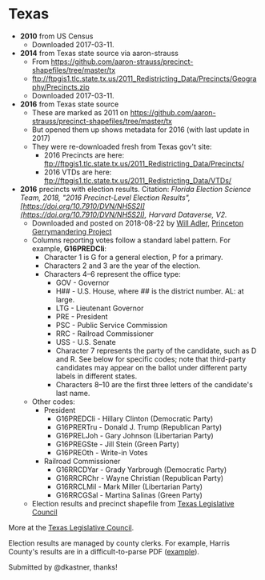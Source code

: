 # Texas

- **2010** from US Census
    - Downloaded 2017-03-11.
- **2014** from Texas state source via aaron-strauss
    - From https://github.com/aaron-strauss/precinct-shapefiles/tree/master/tx
    - ftp://ftpgis1.tlc.state.tx.us/2011_Redistricting_Data/Precincts/Geography/Precincts.zip
    - Downloaded 2017-03-11.
- **2016** from Texas state source
    - These are marked as 2011 on https://github.com/aaron-strauss/precinct-shapefiles/tree/master/tx
    - But opened them up shows metadata for 2016 (with last update in 2017)
    - They were re-downloaded fresh from Texas gov't site:
        - 2016 Precincts are here: ftp://ftpgis1.tlc.state.tx.us/2011_Redistricting_Data/Precincts/
        - 2016 VTDs are here: ftp://ftpgis1.tlc.state.tx.us/2011_Redistricting_Data/VTDs/
- **2016** precincts with election results. Citation: _Florida Election Science Team, 2018, "2016 Precinct-Level Election Results", [https://doi.org/10.7910/DVN/NH5S2I](https://doi.org/10.7910/DVN/NH5S2I), Harvard Dataverse, V2._
  - Downloaded and posted on 2018-08-22 by [Will Adler](https://github.com/wtadler), [Princeton Gerrymandering Project](http://gerrymander.princeton.edu/)
  - Columns reporting votes follow a standard label pattern. For example, **G16PREDCli**:
    - Character 1 is G for a general election, P for a primary.
    - Characters 2 and 3 are the year of the election.
    - Characters 4–6 represent the office type:
      - GOV - Governor
      - H## - U.S. House, where ## is the district number. AL: at large.
      - LTG - Lieutenant Governor
      - PRE - President
      - PSC - Public Service Commission
      - RRC - Railroad Commissioner
      - USS - U.S. Senate
      - Character 7 represents the party of the candidate, such as D and R. See below for specific codes; note that third-party candidates may appear on the ballot under different party labels in different states.
      - Characters 8–10 are the first three letters of the candidate's last name.
  - Other codes:
    - President
      - G16PREDCli - Hillary Clinton (Democratic Party)
      - G16PRERTru - Donald J. Trump (Republican Party)
      - G16PRELJoh - Gary Johnson (Libertarian Party)
      - G16PREGSte - Jill Stein (Green Party)
      - G16PREOth - Write-in Votes
    - Railroad Commissioner
      - G16RRCDYar - Grady Yarbrough (Democratic Party)
      - G16RRCRChr - Wayne Christian (Republican Party)
      - G16RRCLMil - Mark Miller (Libertarian Party)
      - G16RRCGSal - Martina Salinas (Green Party)
  - Election results and precinct shapefile from [Texas Legislative Council](ftp://ftpgis1.tlc.state.tx.us/)



More at the [Texas Legislative Council](http://www.tlc.state.tx.us/redist/districts/senate.html).

Election results are managed by county clerks. For example, Harris County's results are in a difficult-to-parse PDF ([example](http://www.harrisvotes.com/ElectionResults.aspx)).

Submitted by @dkastner, thanks!
